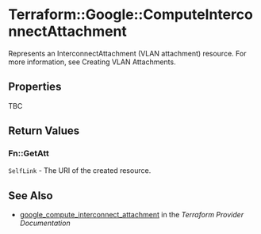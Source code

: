 # Terraform::Google::ComputeInterconnectAttachment

Represents an InterconnectAttachment (VLAN attachment) resource. For more
information, see Creating VLAN Attachments.

## Properties

TBC

## Return Values

### Fn::GetAtt

`SelfLink` - The URI of the created resource.

## See Also

* [google_compute_interconnect_attachment](https://www.terraform.io/docs/providers/google/r/compute_interconnect_attachment.html) in the _Terraform Provider Documentation_